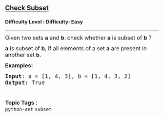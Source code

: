 <h2><a href="https://www.geeksforgeeks.org/problems/check-subset--164700/1?page=3&status=unsolved,attempted&sortBy=accuracy">Check Subset</a></h2><h3>Difficulty Level : Difficulty: Easy</h3><hr><div class="problems_problem_content__Xm_eO"><p><span style="font-size: 18px;">Given two sets <strong>a</strong> and <strong>b</strong>.<strong>&nbsp;</strong>check whether <strong>a</strong> is subset of <strong>b</strong> ?</span></p>
<p><span style="font-size: 18px;"><strong>a</strong> is subset of <strong>b</strong>, if all elements of a set <strong>a</strong> are present in another set <strong>b</strong>.</span></p>
<p><span style="font-size: 18px;"><strong>Examples:</strong></span></p>
<pre><span style="font-size: 18px;"><strong>Input</strong>: a = [1, 4, 3], b = [1, 4, 3, 2]
<strong>Output:</strong> True</span></pre></div><br><p><span style=font-size:18px><strong>Topic Tags : </strong><br><code>python-set</code>&nbsp;<code>subset</code>&nbsp;